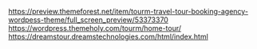 https://preview.themeforest.net/item/tourm-travel-tour-booking-agency-wordpess-theme/full_screen_preview/53373370
https://wordpress.themeholy.com/tourm/home-tour/
https://dreamstour.dreamstechnologies.com/html/index.html